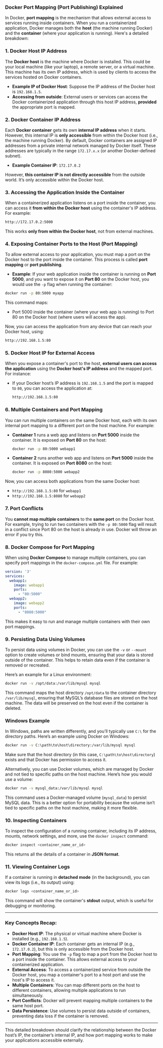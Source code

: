 ### **Docker Port Mapping (Port Publishing) Explained**

In Docker, **port mapping** is the mechanism that allows external access to services running inside containers. When you run a containerized application, Docker manages both the **host** (the machine running Docker) and the **container** (where your application is running). Here's a detailed breakdown:

### 1. **Docker Host IP Address**
The **Docker host** is the machine where Docker is installed. This could be your local machine (like your laptop), a remote server, or a virtual machine. This machine has its own IP address, which is used by clients to access the services hosted on Docker containers.

- **Example IP of Docker Host**: Suppose the IP address of the Docker host is `192.168.1.5`. 
- **Accessing from outside**: External users or services can access the Docker containerized application through this host IP address, **provided** the appropriate port is mapped.

### 2. **Docker Container IP Address**
Each **Docker container** gets its own **internal IP address** when it starts. However, this internal IP is **only accessible** from within the Docker host (i.e., the machine running Docker). By default, Docker containers are assigned IP addresses from a private internal network managed by Docker itself. These addresses are typically in the range `172.17.x.x` (or another Docker-defined subnet).

- **Example Container IP**: `172.17.0.2`

However, **this container IP is not directly accessible** from the outside world. It’s only accessible within the Docker host.

### 3. **Accessing the Application Inside the Container**
When a containerized application listens on a port inside the container, you can access it **from within the Docker host** using the container's IP address. For example:
```bash
http://172.17.0.2:5000
```
This works **only from within the Docker host**, not from external machines.

### 4. **Exposing Container Ports to the Host (Port Mapping)**
To allow external access to your application, you must map a port on the Docker host to the port inside the container. This process is called **port mapping** or **port publishing**.

- **Example**: If your web application inside the container is running on **Port 5000**, and you want to expose it on **Port 80** on the Docker host, you would use the `-p` flag when running the container:
```bash
docker run -p 80:5000 myapp
```
This command maps:
- Port 5000 inside the container (where your web app is running) to Port 80 on the Docker host (where users will access the app).
  
Now, you can access the application from any device that can reach your Docker host, using:
```bash
http://192.168.1.5:80
```

### 5. **Docker Host IP for External Access**
When you expose a container's port to the host, **external users can access the application** using the **Docker host's IP address** and the mapped port. For instance:
- If your Docker host’s IP address is `192.168.1.5` and the port is mapped to `80`, you can access the application at:
  ```bash
  http://192.168.1.5:80
  ```

### 6. **Multiple Containers and Port Mapping**
You can run multiple containers on the same Docker host, each with its own internal port mapping to a different port on the host machine. For example:
- **Container 1** runs a web app and listens on **Port 5000** inside the container. It is exposed on **Port 80** on the host:
  ```bash
  docker run -p 80:5000 webapp1
  ```
- **Container 2** runs another web app and listens on **Port 5000** inside the container. It is exposed on **Port 8080** on the host:
  ```bash
  docker run -p 8080:5000 webapp2
  ```

Now, you can access both applications from the same Docker host:
- `http://192.168.1.5:80` for `webapp1`
- `http://192.168.1.5:8080` for `webapp2`

### 7. **Port Conflicts**
You **cannot map multiple containers** to the **same port** on the Docker host. For example, trying to run two containers with the `-p 80:5000` flag will result in a conflict since Port 80 on the host is already in use. Docker will throw an error if you try this.

### 8. **Docker Compose for Port Mapping**
When using **Docker Compose** to manage multiple containers, you can specify port mappings in the `docker-compose.yml` file. For example:
```yaml
version: '3'
services:
  webapp1:
    image: webapp1
    ports:
      - "80:5000"
  webapp2:
    image: webapp2
    ports:
      - "8080:5000"
```
This makes it easy to run and manage multiple containers with their own port mappings.

### 9. **Persisting Data Using Volumes**
To persist data using volumes in Docker, you can use the `-v` or `--mount` option to create volumes or bind mounts, ensuring that your data is stored outside of the container. This helps to retain data even if the container is removed or recreated.

Here’s an example for a Linux environment:

```bash
docker run -v /opt/data:/var/lib/mysql mysql
```

This command maps the host directory `/opt/data` to the container directory `/var/lib/mysql`, ensuring that MySQL’s database files are stored on the host machine. The data will be preserved on the host even if the container is deleted.

### Windows Example

In Windows, paths are written differently, and you’ll typically use `C:\` for the directory paths. Here’s an example using Docker on Windows:

```bash
docker run -v C:\path\to\host\directory:/var/lib/mysql mysql
```

Make sure that the host directory (in this case, `C:\path\to\host\directory`) exists and that Docker has permission to access it.

Alternatively, you can use Docker volumes, which are managed by Docker and not tied to specific paths on the host machine. Here’s how you would use a volume:

```bash
docker run -v mysql_data:/var/lib/mysql mysql
```

This command uses a Docker-managed volume (`mysql_data`) to persist MySQL data. This is a better option for portability because the volume isn’t tied to specific paths on the host machine, making it more flexible.


### 10. **Inspecting Containers**
To inspect the configuration of a running container, including its IP address, mounts, network settings, and more, use the `docker inspect` command:
```bash
docker inspect <container_name_or_id>
```
This returns all the details of a container in **JSON format**.

### 11. **Viewing Container Logs**
If a container is running in **detached mode** (in the background), you can view its logs (i.e., its output) using:
```bash
docker logs <container_name_or_id>
```
This command will show the container's **stdout** output, which is useful for debugging or monitoring.

---

### **Key Concepts Recap:**
- **Docker Host IP**: The physical or virtual machine where Docker is installed (e.g., `192.168.1.5`).
- **Docker Container IP**: Each container gets an internal IP (e.g., `172.17.0.2`), but this is only accessible from the Docker host.
- **Port Mapping**: You use the `-p` flag to map a port from the Docker host to a port inside the container. This allows external access to your containerized application.
- **External Access**: To access a containerized service from outside the Docker host, you map a container's port to a host port and use the host's IP to access it.
- **Multiple Containers**: You can map different ports on the host to different containers, allowing multiple applications to run simultaneously.
- **Port Conflicts**: Docker will prevent mapping multiple containers to the same host port.
- **Data Persistence**: Use volumes to persist data outside of containers, preventing data loss if the container is removed.

---

This detailed breakdown should clarify the relationship between the Docker host’s IP, the container’s internal IP, and how port mapping works to make your applications accessible externally.
